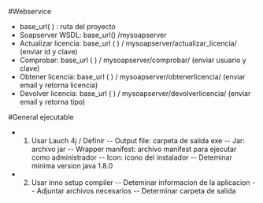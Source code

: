 #Webservice
- base_url( ) : ruta del proyecto
- Soapserver WSDL: base_url() /mysoapserver
- Actualizar licencia: base_url ( ) / mysoapserver/actualizar_licencia/ (enviar id y clave)
- Comprobar: base_url ( ) / mysoapserver/comprobar/ (enviar usuario y clave)
- Obtener licencia: base_url ( ) / mysoapserver/obtenerlicencia/ (enviar email y retorna licencia)
- Devolver licencia: base_url ( ) / mysoapserver/devolverlicencia/ (enviar email y retorna tipo)

#General ejecutable 
- 1) Usar Lauch 4j  / Definir 
-- Output file: carpeta de salida exe
-- Jar: archivo jar
-- Wrapper manifest: archivo manifest para ejecutar como administrador
-- Icon: icono del instalador
-- Deteminar minima version java 1.8.0
- 2) Usar inno setup compiler
-- Deteminar informacion de la aplicacion
-- Adjuntar archivos necesarios
-- Determinar carpeta de salida